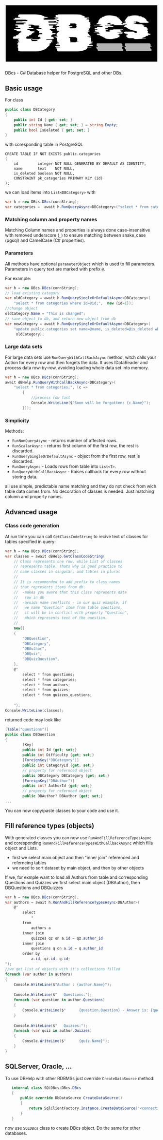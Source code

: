 # ![DBcs](./DBCs/DBcs-logo.svg)
DBcs - C# Database helper for PostgreSQL and other DBs.

## Basic usage
For class
```c#
public class DBCategory
{
    public int Id { get; set; }
    public string Name { get; set; } = string.Empty;
    public bool IsDeleted { get; set; }
}
```
with coresponding table in PostgreSQL
```pgsql
CREATE TABLE IF NOT EXISTS public.categories
(
    id         integer NOT NULL GENERATED BY DEFAULT AS IDENTITY,
    name       text    NOT NULL,
    is_deleted boolean NOT NULL,
    CONSTRAINT pk_categories PRIMARY KEY (id)
);
```
we can load items into `List<DBCategory>` with
```c#
var h = new DBcs.DBcs(connString);
var categories =  await h.RunQueryAsync<DBCategory>("select * from categories;");
```
### Matching column and property names
Matching Column names and properties is always done case-insensitive with
removed underscore (`_`) to ensure matching between snake_case (pgsql) and
CamelCase (C# properties).

### Parameters
All methods have optional `parameterObject` which is used to fill parameters.
Parameters in query text are marked with prefix `@`.

For example:
```c#
var h = new DBcs.DBcs(connString);
// load existing category
var oldCategory = await h.RunQuerySingleOrDefaultAsync<DBCategory>(
    "select * from categories where id=@id;",  new {id=1});
//change object
oldCategory.Name = "This is changed";
// save object to db, and return new object from db
var newCategory = await h.RunQuerySingleOrDefaultAsync<DBCategory>(
    "update public.categories set name=@name, is_deleted=@is_deleted where id=@id returning *;",
     oldCategory);
```
### Large data sets
For large data sets use `RunQueryWithCallBackAsync` method, witch calls your
Action for every row and then forgets the data. It uses IDataReader and 
process data row-by-row, avoiding loading whole data set into memory.
```c#
var h = new DBcs.DBcs(connString);
await dBHelp.RunQueryWithCallBackAsync<DBCategory>(
    "select * from categories;", (c =>
        {
            //process row fast 
            Console.WriteLine($"Soon will be forgotten: {c.Name}");
        }));
```
### Simplicity
Methods:
- `RunNonQueryAsync` - returns number of affected rows.
- `RunScalarAsync` - returns first column of the first row, the rest is discarded.
- `RunQuerySingleOrDefaultAsync` - object from the first row, rest is discarded.
- `RunQueryAsync` - Loads rows from table into `List<T>`.
- `RunQueryWithCallBackAsync` - Raises callback for every row without storing data.

all use simple, predictable name matching and they do not check from wich table
data comes from. No decoration of classes is needed. Just matching column and
property names.

## Advanced usage
### Class code generation
At run time you can call `GetClassCodeString` to recive text of classes for tables
specified in query:
```c#
var h = new DBcs.DBcs(connString);
var classes = await dBHelp.GetClassCodeString(
    // Class represents one row, while List of classes
    // represents table. Thats why is good practice to
    // name classes in singular, and tables in plural
    //
    // It is recommended to add prefix to class names
    // that represents items from db.
    //  -makes you aware that this class represents data
    //   row in db
    //  -avoids name conflicts - in our quiz example, if 
    //   we name "Question" item from table questions,
    //   it will be in conflict with property "Question",
    //   Which represents text of the question.
    //
    new[]
    {
        "DBQuestion",
        "DBCategory",
        "DBAuthor",
        "DBQuiz",
        "DBQuizQuestion",
    },
    @"
        select * from questions;
        select * from categories;
        select * from authors;
        select * from quizzes;
        select * from quizzes_questions;

    ");
Console.WriteLine(classes);
```
returned code may look like
```c#
[Table("questions")]
public class DBQuestion
{
        [Key]
        public int Id {get; set;}
        public int Difficulty {get; set;}
        [ForeignKey("DBCategory")]
        public int CategoryId {get; set;}
        // property for refernced object
        public DBCategory DBCategory {get; set;}
        [ForeignKey("DBAuthor")]        
        public int? AuthorId {get; set;}
        // property for refernced object
        public DBAuthor? DBAuthor {get; set;}
...
```
You can now copy/paste classes to your code and use it.
## Fill reference types (objects)
With generated classes you can now use 
`RunAndFillReferenceTypesAsync` and coresponding `RunAndFillReferenceTypesWithCallbackAsync` which fills object and Lists.
- first we select main object and then "inner join" referenced and referncing tables
- we need to sort dataset by main object, and then by other objects

If we, for exmple want to load all Authors from table and corresponding Questions and Quizzes we first select main object (DBAuthor), then DBQuestions and DBQuizzes
```c#
var h = new DBcs.DBcs(connString);
var authors = await h.RunAndFillReferenceTypesAsync<DBAuthor>(
    @"
        select
	        *
        from 
	        authors a
        inner join 
	        quizzes qz on a.id = qz.author_id
        inner join 
	        questions q on a.id = q.author_id
        order by
	        a.id, qz.id, q.id;
");
//we get list of objects with it's collections filled  
foreach (var author in authors)
{
    Console.WriteLine($"Author : {author.Name}");

    Console.WriteLine($"   Questions:");
    foreach (var question in author.Questions)
    {
        Console.WriteLine($"      {question.Question} - Answer is: {question.CorrectAnswer}");
    }

    Console.WriteLine($"   Quizzes:");
    foreach (var quiz in author.Quizzes)
    {
        Console.WriteLine($"      {quiz.Name}");
    }
}
```

## SQLServer, Oracle, ...
To use DBHelp with other RDBMSs just override `CreateDataSource` method:
```c#
   internal class SQLDBcs:DBcs.DBcs
   {
       public override DbDataSource CreateDataSource()
       {
           return SqlClientFactory.Instance.CreateDataSource("<connection string>"); 
       }
   }
```   
now use `SQLDBcs` class to create DBcs object. Do the same for other databases.
